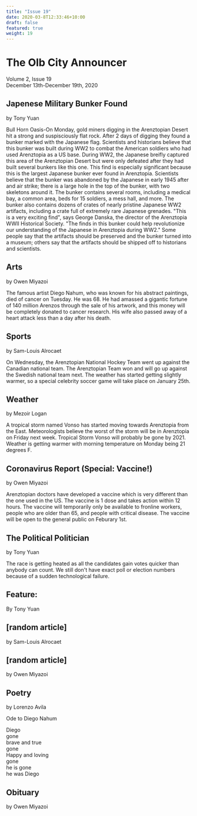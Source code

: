 ```yaml
---
title: "Issue 19"
date: 2020-03-8T12:33:46+10:00
draft: false
featured: true
weight: 19
---
```


# The Olb City Announcer
Volume 2, Issue 19    
December 13th-December 19th, 2020

## Japenese Military Bunker Found
by Tony Yuan

Bull Horn Oasis-On Monday, gold miners digging in the Arenztopian Desert hit a strong and suspisciously flat rock. After 2 days of digging they found a bunker marked with the Japanese flag. Scientists and historians believe that this bunker was built during WW2 to combat the American soldiers who had used Arenztopia as a US base. During WW2, the Japanese breifly captured this area of the Arenztopian Desert but were only defeated after they had built several bunkers like this one. This find is especially significant because this is the largest Japanese bunker ever found in Arenztopia. Scientists believe that the bunker was abandoned by the Japanese in early 1945 after and air strike; there is a large hole in the top of the bunker, with two skeletons around it. The bunker contains several rooms, including a medical bay, a common area, beds for 15 soldiers, a mess hall, and more. The bunker also contains dozens of crates of nearly pristine Japanese WW2 artifacts, including a crate full of extremely rare Japanese grenades. "This is a very exciting find", says George Danska, the director of the Arenztopia WWII Historical Society. "The finds in this bunker could help revolutionize our understanding of the Japanese in Arenztopia during WW2." Some people say that the artifacts should be preserved and the bunker turned into a museum; others say that the artifacts should be shipped off to historians and scientists.

## Arts
by Owen Miyazoi

The famous artist Diego Nahum, who was known for his abstract paintings, died of cancer on Tuesday. He was 68. He had amassed a gigantic fortune of 140 million Arenzos through the sale of his artwork, and this money will be completely donated to cancer research. His wife also passed away of a heart attack less than a day after his death.

## Sports
by Sam-Louis Alrocaet

On Wednesday, the Arenztopian National Hockey Team went up against the Canadian national team. The Arenztopian Team won and will go up against the Swedish national team next. The weather has started getting slightly warmer, so a special celebrity soccer game will take place on January 25th. 

## Weather
by Mezoir Logan 

A tropical storm named Vonso has started moving towards Arenztopia from the East. Meteorologists believe the worst of the storm will be in Arenztopia on Friday next week. Tropical Storm Vonso will probably be gone by 2021. Weather is getting warmer with morning temperature on Monday being 21 degrees F.

## Coronavirus Report (Special: Vaccine!)
by Owen Miyazoi

Arenztopian doctors have developed a vaccine which is very different than the one used in the US. The vaccine is 1 dose and takes action within 12 hours. The vaccine will temporarily only be available to fronline workers, people who are older than 65, and people with critical disease. The vaccine will be open to the general public on Feburary 1st.

## The Political Politician
by Tony Yuan

The race is getting heated as all the candidates gain votes quicker than anybody can count. We still don't have exact poll or election numbers because of a sudden technological failure.

## Feature:
By Tony Yuan

## [random article]
by Sam-Louis Alrocaet

## [random article]
by Owen Miyazoi

## Poetry 
by Lorenzo Avila 

Ode to Diego Nahum

Diego     
gone    
brave and true    
gone    
Happy and loving    
gone    
he is gone    
he was Diego   

## Obituary
by Owen Miyazoi
